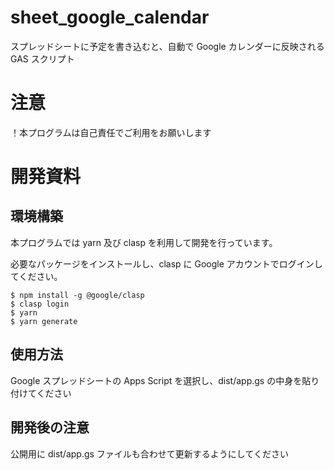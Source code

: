 # sheet_google_calendar

スプレッドシートに予定を書き込むと、自動で Google カレンダーに反映される GAS スクリプト

# 注意

！本プログラムは自己責任でご利用をお願いします

# 開発資料

## 環境構築

本プログラムでは yarn 及び clasp を利用して開発を行っています。

必要なパッケージをインストールし、clasp に Google アカウントでログインしてください。

```
$ npm install -g @google/clasp
$ clasp login
$ yarn
$ yarn generate
```

## 使用方法

Google スプレッドシートの Apps Script を選択し、dist/app.gs の中身を貼り付けてください

## 開発後の注意

公開用に dist/app.gs ファイルも合わせて更新するようにしてください
